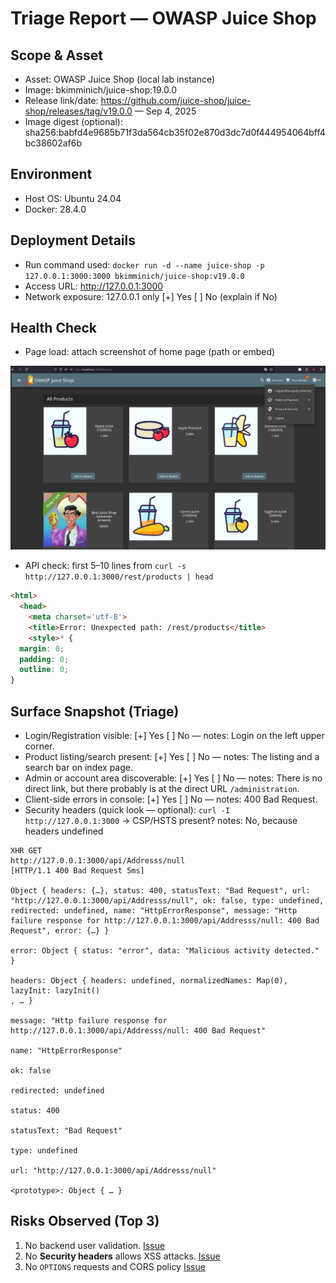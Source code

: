 # Triage Report — OWASP Juice Shop

## Scope & Asset
- Asset: OWASP Juice Shop (local lab instance)
- Image: bkimminich/juice-shop:19.0.0
- Release link/date: https://github.com/juice-shop/juice-shop/releases/tag/v19.0.0 — Sep 4, 2025
- Image digest (optional): sha256:babfd4e9685b71f3da564cb35f02e870d3dc7d0f444954064bff4bc38602af6b

## Environment
- Host OS: Ubuntu 24.04
- Docker: 28.4.0

## Deployment Details
- Run command used: `docker run -d --name juice-shop -p 127.0.0.1:3000:3000 bkimminich/juice-shop:v19.0.0`
- Access URL: http://127.0.0.1:3000
- Network exposure: 127.0.0.1 only [+] Yes  [ ] No  (explain if No)

## Health Check
- Page load: attach screenshot of home page (path or embed)

![asset](/assets/lab1/image.png)
- API check: first 5–10 lines from `curl -s http://127.0.0.1:3000/rest/products | head`
```html
<html>
  <head>
    <meta charset='utf-8'> 
    <title>Error: Unexpected path: /rest/products</title>
    <style>* {
  margin: 0;
  padding: 0;
  outline: 0;
}
```

## Surface Snapshot (Triage)

- Login/Registration visible: [+] Yes  [ ] No — notes: Login on the left upper corner.
- Product listing/search present: [+] Yes  [ ] No — notes: The listing and a search bar on index page.
- Admin or account area discoverable: [+] Yes  [ ] No — notes: There is no direct link, but there probably is at the direct URL `/administration`.
- Client-side errors in console: [+] Yes  [ ] No — notes: 400 Bad Request.
- Security headers (quick look — optional): `curl -I http://127.0.0.1:3000` → CSP/HSTS present? notes: No, because headers undefined

```
XHR GET
http://127.0.0.1:3000/api/Addresss/null
[HTTP/1.1 400 Bad Request 5ms]

Object { headers: {…}, status: 400, statusText: "Bad Request", url: "http://127.0.0.1:3000/api/Addresss/null", ok: false, type: undefined, redirected: undefined, name: "HttpErrorResponse", message: "Http failure response for http://127.0.0.1:3000/api/Addresss/null: 400 Bad Request", error: {…} }
​
error: Object { status: "error", data: "Malicious activity detected." }
​
headers: Object { headers: undefined, normalizedNames: Map(0), lazyInit: lazyInit()
, … }
​
message: "Http failure response for http://127.0.0.1:3000/api/Addresss/null: 400 Bad Request"
​
name: "HttpErrorResponse"
​
ok: false
​
redirected: undefined
​
status: 400
​
statusText: "Bad Request"
​
type: undefined
​
url: "http://127.0.0.1:3000/api/Addresss/null"
​
<prototype>: Object { … }
```

## Risks Observed (Top 3)
1) No backend user validation. [Issue](https://github.com/projacktor/F25-DevSecOps-Intro/issues/3)
2) No **Security headers** allows XSS attacks. [Issue](https://github.com/projacktor/F25-DevSecOps-Intro/issues/2)
3) No `OPTIONS` requests and CORS policy [Issue](https://github.com/projacktor/F25-DevSecOps-Intro/issues/4)
